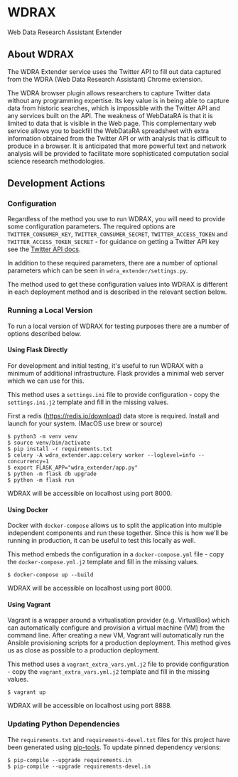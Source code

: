 # WDRAX
Web Data Research Assistant Extender


## About WDRAX

The WDRA Extender service uses the Twitter API to fill out data captured from the WDRA (Web Data Research Assistant) Chrome extension.

The WDRA browser plugin allows researchers to capture Twitter data without any programming expertise.
Its key value is in being able to capture data from historic searches, which is impossible with the Twitter API and any services built on the API.
The weakness of WebDataRA is that it is limited to data that is visible in the Web page.
This complementary web service allows you to backfill the WebDataRA spreadsheet with extra information obtained from the Twitter API or with analysis that is difficult to produce in a browser.
It is anticipated that more powerful text and network analysis will be provided to facilitate more sophisticated computation social science research methodologies.


## Development Actions

### Configuration

Regardless of the method you use to run WDRAX, you will need to provide some configuration parameters.
The required options are `TWITTER_CONSUMER_KEY`, `TWITTER_CONSUMER_SECRET`, `TWITTER_ACCESS_TOKEN` and `TWITTER_ACCESS_TOKEN_SECRET` - for guidance on getting a Twitter API key see the [Twitter API docs](https://developer.twitter.com/en/docs/twitter-api/getting-started/guide).

In addition to these required parameters, there are a number of optional parameters which can be seen in `wdra_extender/settings.py`.

The method used to get these configuration values into WDRAX is different in each deployment method and is described in the relevant section below.

### Running a Local Version

To run a local version of WDRAX for testing purposes there are a number of options described below.

#### Using Flask Directly

For development and initial testing, it's useful to run WDRAX with a minimum of additional infrastructure.
Flask provides a minimal web server which we can use for this.

This method uses a `settings.ini` file to provide configuration - copy the `settings.ini.j2` template and fill in the missing values.

First a redis (https://redis.io/download) data store is required. Install and launch for your system. (MacOS use brew or source)

```
$ python3 -m venv venv
$ source venv/bin/activate
$ pip install -r requirements.txt
$ celery -A wdra_extender.app:celery worker --loglevel=info --concurrency=1
$ export FLASK_APP="wdra_extender/app.py"
$ python -m flask db upgrade
$ python -m flask run
```

WDRAX will be accessible on localhost using port 8000.

#### Using Docker

Docker with `docker-compose` allows us to split the application into multiple independent components and run these together.
Since this is how we'll be running in production, it can be useful to test this locally as well.

This method embeds the configuration in a `docker-compose.yml` file - copy the `docker-compose.yml.j2` template and fill in the missing values.

```
$ docker-compose up --build
```

WDRAX will be accessible on localhost using port 8000.


#### Using Vagrant

Vagrant is a wrapper around a virtualisation provider (e.g. VirtualBox) which can automatically configure and provision a virtual machine (VM) from the command line.
After creating a new VM, Vagrant will automatically run the Ansible provisioning scripts for a production deployment.
This method gives us as close as possible to a production deployment.

This method uses a `vagrant_extra_vars.yml.j2` file to provide configuration - copy the `vagrant_extra_vars.yml.j2` template and fill in the missing values.

```
$ vagrant up
```

WDRAX will be accessible on localhost using port 8888.


### Updating Python Dependencies

The `requirements.txt` and `requirements-devel.txt` files for this project have been generated using [pip-tools](https://github.com/jazzband/pip-tools).
To update pinned dependency versions:

```
$ pip-compile --upgrade requirements.in
$ pip-compile --upgrade requirements-devel.in
```
